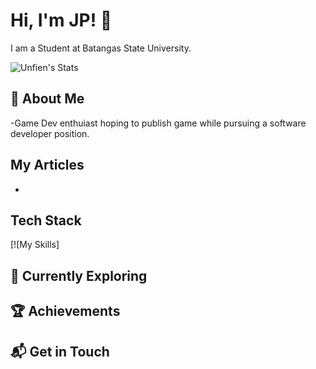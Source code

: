 # Hi, I'm JP! 👋

I am a Student at Batangas State University.

![Unfien's Stats](https://github-readme-stats.vercel.app/api?username=Unfien-2007&theme=vue-dark&show_icons=true&hide_border=true&count_private=true)

## 🚀 About Me

-Game Dev enthuiast hoping to publish game while pursuing a software developer position.

## My Articles
- 


## Tech Stack
[![My Skills]

## 🌱 Currently Exploring

## 🏆 Achievements



## 📬 Get in Touch



<!--

Here are some ideas to get you started:

- 🔭 I’m currently working on ...
- 🌱 I’m currently learning ...
- 👯 I’m looking to collaborate on ...
- 🤔 I’m looking for help with ...
- 💬 Ask me about ...
- 📫 How to reach me: ...
- 😄 Pronouns: ...
- ⚡ Fun fact: ...
-->
